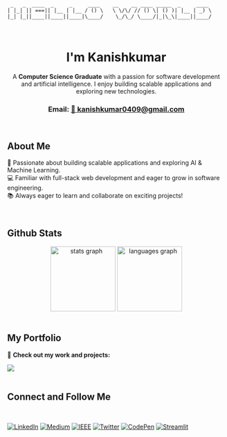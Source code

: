 
```plaintext
 _   _  ____  _     _     ____    __    __ ____ _____  _     ____ 
| |_| || ===|| |__ | |__ / () \   \ \/\/ // () \| () )| |__ | _) \
|_| |_||____||____||____|\____/    \_/\_/ \____/|_|\_\|____||____/
```

<br>
<div align="center">
  <h1>I'm <b>Kanishkumar</b></h1>
  <p>
    A <b>Computer Science Graduate</b> with a passion for software development and artificial intelligence.  
    I enjoy building scalable applications and exploring new technologies.
  </p>
</div>

<h3 align="center">Email: <a href="mailto:kanishkumar0409@gmail.com">📧 kanishkumar0409@gmail.com</a></h3>
<br>

## About Me  
🎯 Passionate about building scalable applications and exploring AI & Machine Learning.  
💻 Familiar with full-stack web development and eager to grow in software engineering.  
📚 Always eager to learn and collaborate on exciting projects!  

<br>

## Github Stats  

<div align="center">
  <img src="https://github-readme-stats.vercel.app/api?username=kanishkumar-k&theme=dracula&locale=en&hide_border=false" height="150" alt="stats graph"  />
  <img src="https://github-readme-stats.vercel.app/api/top-langs?username=kanishkumar-k&locale=en&hide_title=false&layout=compact&card_width=320&langs_count=6&theme=dracula&hide_border=false&order=2" height="150" alt="languages graph"  />
</div>

<br>

## My Portfolio  

🎨 **Check out my work and projects:**  

<a href="https://kanishkumar-k.netlify.app/" target="_blank">
<img src="https://img.shields.io/badge/Visit%20Portfolio-%23FF4B42?style=for-the-badge&logo=netlify&logoColor=white" />
</a>
<br>
<br>

## Connect and Follow Me  
<br>


  [![LinkedIn](https://img.shields.io/badge/LinkedIn-%230077B5?style=for-the-badge&logo=linkedin&logoColor=white)](https://linkedin.com/in/kanishkumar-k)
  [![Medium](https://img.shields.io/badge/Medium-%23000000?style=for-the-badge&logo=medium&logoColor=white)](https://medium.com/@kanishkumar0409)
  [![IEEE](https://img.shields.io/badge/IEEE-%2328A745?style=for-the-badge&logo=ieee&logoColor=white)](https://ieeexplore.ieee.org/author/553968605579945)
  [![Twitter](https://img.shields.io/badge/Twitter-%231DA1F2?style=for-the-badge&logo=twitter&logoColor=white)](https://twitter.com/kanish_kumar_)
  [![CodePen](https://img.shields.io/badge/CodePen-%23181818?style=for-the-badge&logo=codepen&logoColor=white)](https://codepen.io/kanish0409)
  [![Streamlit](https://img.shields.io/badge/Streamlit-%23FF4B4B?style=for-the-badge&logo=streamlit&logoColor=white)](https://share.streamlit.io/user/kanishkumar-k/)
<br>

<br>




